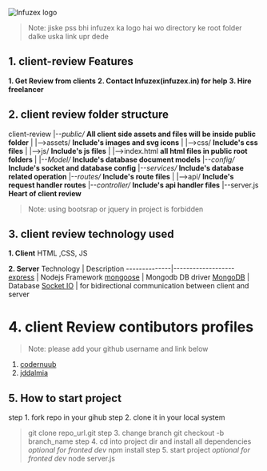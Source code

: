 ![Infuzex logo](https://infuzex.in/images/logo/infuzex-logo-tp-2.png)
>Note: jiske pss bhi infuzex ka logo hai wo directory ke root folder dalke uska link upr dede

## 1. client-review Features
**1. Get Review from clients**
**2. Contact Infuzex(infuzex.in) for help**
**3. Hire freelancer**

## 2. client review folder structure

client-review
 |--*public/*     **All client side assets and files will be inside public folder**
 |   |-->assets/  **Include's images and svg icons**
 |   |-->css/     **Include's css files**
 |   |-->js/      **Include's js files**
 |   |-->index.html **all html files in public root folders**
 |
 |--*Model/* **Include's database document models**
 |--*config/* **Include's socket and database config**
 |--*services/* **Include's database related operation**
 |--*routes/* **Include's route files**
 |   |-->api/ **Include's request handler routes**
 |--*controller/* **Include's api handler files**
 |--server.js **Heart of client review**

 >Note: using bootsrap or jquery in project is forbidden

 ## 3. client review technology used
 
 **1. Client**
 HTML ,CSS, JS

 **2. Server**
 Technology    | Description
 --------------|-------------------
 [express](https://expressjs.com/)   | Nodejs Framework
 [mongoose](https://mongoosejs.com/)  | Mongodb DB driver
 [MongoDB](https://mongodb.com/)   | Database
 [Socket IO](https://socket.io/) | for bidirectional communication between client and server


# 4. client Review contibutors profiles
>Note: please add your github username and link below
1. [codernuub](https://github.com/codernuub)
2. [jddalmia](https://github.com/jddalmia)



 ## 5. How to start project

 step 1. fork repo in your gihub
 step 2. clone it in your local system
 > git clone repo_url.git
 step 3. change branch
 > git checkout -b branch_name
 step 4. cd into project dir and install all dependencies *optional for fronted dev*
 > npm install
 step 5. start project *optional for fronted dev*
 > node server.js
